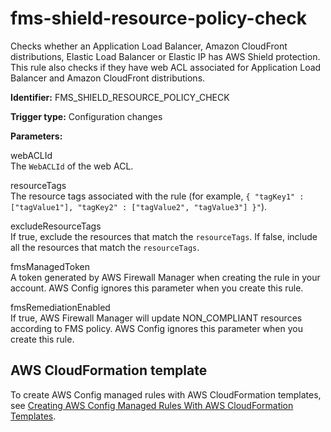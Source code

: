 # fms\-shield\-resource\-policy\-check<a name="fms-shield-resource-policy-check"></a>

Checks whether an Application Load Balancer, Amazon CloudFront distributions, Elastic Load Balancer or Elastic IP has AWS Shield protection\. This rule also checks if they have web ACL associated for Application Load Balancer and Amazon CloudFront distributions\. 

**Identifier:** FMS\_SHIELD\_RESOURCE\_POLICY\_CHECK

**Trigger type:** Configuration changes

**Parameters:**

 webACLId  
The `WebACLId` of the web ACL\. 

 resourceTags  
The resource tags associated with the rule \(for example, `{ "tagKey1" : ["tagValue1"], "tagKey2" : ["tagValue2", "tagValue3"] }"`\)\. 

 excludeResourceTags  
If true, exclude the resources that match the `resourceTags`\. If false, include all the resources that match the `resourceTags`\. 

 fmsManagedToken  
A token generated by AWS Firewall Manager when creating the rule in your account\. AWS Config ignores this parameter when you create this rule\. 

 fmsRemediationEnabled  
If true, AWS Firewall Manager will update NON\_COMPLIANT resources according to FMS policy\. AWS Config ignores this parameter when you create this rule\.

## AWS CloudFormation template<a name="w4aac13c29c17d161c13"></a>

To create AWS Config managed rules with AWS CloudFormation templates, see [Creating AWS Config Managed Rules With AWS CloudFormation Templates](aws-config-managed-rules-cloudformation-templates.md)\.